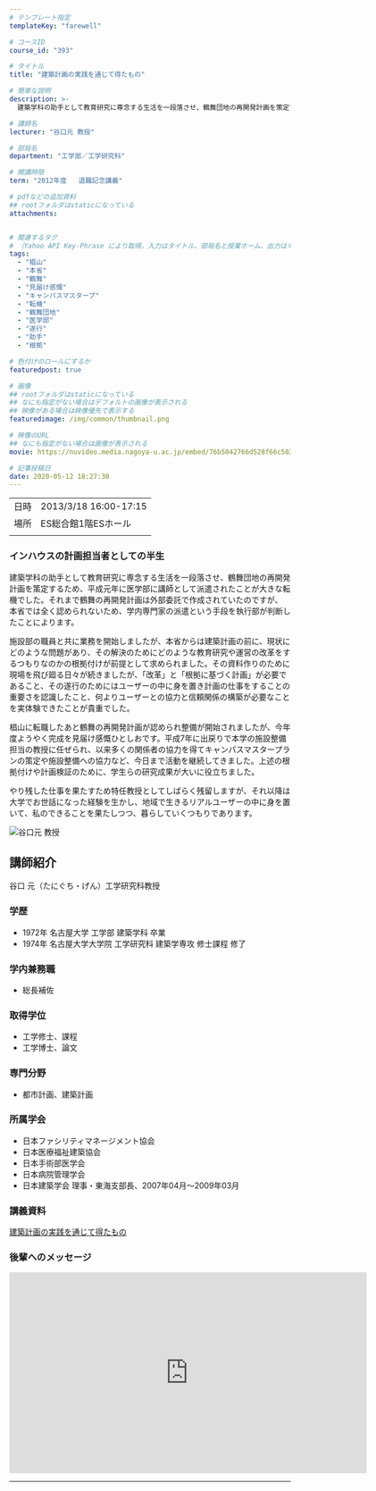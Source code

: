 ```yaml
---
# テンプレート指定
templateKey: "farewell"

# コースID
course_id: "393"

# タイトル
title: "建築計画の実践を通じて得たもの"

# 簡単な説明
description: >-
  建築学科の助手として教育研究に専念する生活を一段落させ、鶴舞団地の再開発計画を策定するため、平成元年に医学部に講師として派遣されたことが大きな転機でした。それまで鶴舞の再開発計画は外部委託で作成されていたのですが、 本省では全く認められないため、学内専門家の派遣という手段を執行部が判断したことによります。 施設部の職員と共に業務を開始しましたが、本省からは建築計画の前に、現状にどのような問 ....

# 講師名
lecturer: "谷口元 教授"

# 部局名
department: "工学部／工学研究科"

# 開講時限
term: "2012年度	退職記念講義"

# pdfなどの追加資料
## rootフォルダはstaticになっている
attachments:


# 関連するタグ
# （Yahoo API Key-Phrase により取得。入力はタイトル、部局名と授業ホーム、出力はキーフレーズ（tags））
tags:
  - "椙山"
  - "本省"
  - "鶴舞"
  - "見届け感慨"
  - "キャンパスマスタープ"
  - "転機"
  - "鶴舞団地"
  - "医学部"
  - "遂行"
  - "助手"
  - "根拠"

# 色付けのロールにするか
featuredpost: true

# 画像
## rootフォルダはstaticになっている
## なにも指定がない場合はデフォルトの画像が表示される
## 映像がある場合は映像優先で表示する
featuredimage: /img/common/thumbnail.png

# 映像のURL
## なにも指定がない場合は画像が表示される
movie: https://nuvideo.media.nagoya-u.ac.jp/embed/76b5042766d528f66c583ae1b878f2cbb7e7ee7a

# 記事投稿日
date: 2020-05-12 18:27:30
---
```


|   |   |
|---|---|
| 日時 | 2013/3/18  16:00-17:15 |
| 場所 | ES総合館1階ESホール |
|   |   |


### インハウスの計画担当者としての半生

建築学科の助手として教育研究に専念する生活を一段落させ、鶴舞団地の再開発計画を策定するため、平成元年に医学部に講師として派遣されたことが大きな転機でした。それまで鶴舞の再開発計画は外部委託で作成されていたのですが、 本省では全く認められないため、学内専門家の派遣という手段を執行部が判断したことによります。

施設部の職員と共に業務を開始しましたが、本省からは建築計画の前に、現状にどのような問題があり、その解決のためにどのような教育研究や運営の改革をするつもりなのかの根拠付けが前提として求められました。その資料作りのために現場を飛び廻る日々が続きましたが、「改革」と「根拠に基づく計画」が必要であること、その遂行のためにはユーザーの中に身を置き計画の仕事をすることの重要さを認識したこと、何よりユーザーとの協力と信頼関係の構築が必要なことを実体験できたことが貴重でした。

椙山に転職したあと鶴舞の再開発計画が認められ整備が開始されましたが、今年度ようやく完成を見届け感慨ひとしおです。平成7年に出戻りで本学の施設整備担当の教授に任ぜられ、以来多くの関係者の協力を得てキャンパスマスタープランの策定や施設整備への協力など、今日まで活動を継続してきました。上述の根拠付けや計画検証のために、学生らの研究成果が大いに役立ちました。

やり残した仕事を果たすため特任教授としてしばらく残留しますが、それ以降は大学でお世話になった経験を生かし、地域で生きるリアルユーザーの中に身を置いて、私のできることを果たしつつ、暮らしていくつもりであります。


![谷口元 教授](https://ocw.nagoya-u.jp/files/393/s_H24taniguchi_facephoto.jpg) 

## 講師紹介

谷口 元（たにぐち・げん）工学研究科教授

### 学歴

* 1972年 名古屋大学 工学部 建築学科 卒業
* 1974年 名古屋大学大学院 工学研究科 建築学専攻 修士課程 修了

### 学内兼務職

* 総長補佐

### 取得学位

* 工学修士、課程
* 工学博士、論文

### 専門分野

* 都市計画、建築計画

### 所属学会

* 日本ファシリティマネージメント協会
* 日本医療福祉建築協会
* 日本手術部医学会
* 日本病院管理学会
* 日本建築学会 理事・東海支部長、2007年04月〜2009年03月








### 講義資料

[建築計画の実践を通じて得たもの](https://ocw.nagoya-u.jp/files/393/H24taniguchiLL_materials.pdf) 

### 後輩へのメッセージ

<iframe src="https://nuvideo.media.nagoya-u.ac.jp/embed/76b5042766d528f66c583ae1b878f2cbb7e7ee7a" width="640" height="360" frameborder="0" allowfullscreen></iframe>


-----